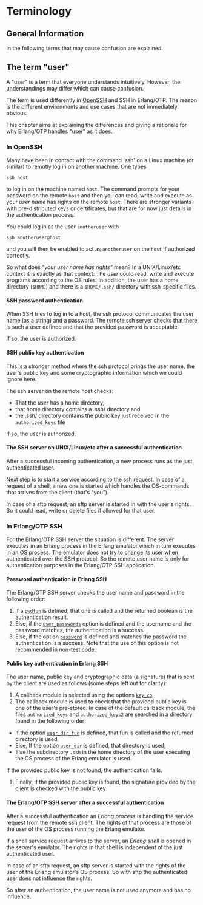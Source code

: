 <!--
%CopyrightBegin%

SPDX-License-Identifier: Apache-2.0

Copyright Ericsson AB 2023-2024. All Rights Reserved.

Licensed under the Apache License, Version 2.0 (the "License");
you may not use this file except in compliance with the License.
You may obtain a copy of the License at

    http://www.apache.org/licenses/LICENSE-2.0

Unless required by applicable law or agreed to in writing, software
distributed under the License is distributed on an "AS IS" BASIS,
WITHOUT WARRANTIES OR CONDITIONS OF ANY KIND, either express or implied.
See the License for the specific language governing permissions and
limitations under the License.

%CopyrightEnd%
-->
# Terminology

## General Information

In the following terms that may cause confusion are explained.

## The term "user"

A "user" is a term that everyone understands intuitively. However, the
understandings may differ which can cause confusion.

The term is used differently in [OpenSSH](http://www.openssh.com) and SSH in
Erlang/OTP. The reason is the different environments and use cases that are not
immediately obvious.

This chapter aims at explaining the differences and giving a rationale for why
Erlang/OTP handles "user" as it does.

### In OpenSSH

Many have been in contact with the command 'ssh' on a Linux machine (or similar)
to remotly log in on another machine. One types

```text
ssh host
```

to log in on the machine named `host`. The command prompts for your password on
the remote `host` and then you can read, write and execute as your _user name_
has rights on the remote `host`. There are stronger variants with
pre-distributed keys or certificates, but that are for now just details in the
authentication process.

You could log in as the user `anotheruser` with

```text
ssh anotheruser@host
```

and you will then be enabled to act as `anotheruser` on the `host` if authorized
correctly.

So what does _"your user name has rights"_ mean? In a UNIX/Linux/etc context it
is exactly as that context: The _user_ could read, write and execute programs
according to the OS rules. In addition, the user has a home directory (`$HOME`)
and there is a `$HOME/.ssh/` directory with ssh-specific files.

#### SSH password authentication

When SSH tries to log in to a host, the ssh protocol communicates the user name
(as a string) and a password. The remote ssh server checks that there is such a
user defined and that the provided password is acceptable.

If so, the user is authorized.

#### SSH public key authentication

This is a stronger method where the ssh protocol brings the user name, the
user's public key and some cryptographic information which we could ignore here.

The ssh server on the remote host checks:

- That the _user_ has a home directory,
- that home directory contains a .ssh/ directory and
- the .ssh/ directory contains the public key just received in the
  `authorized_keys` file

if so, the user is authorized.

#### The SSH server on UNIX/Linux/etc after a successful authentication

After a successful incoming authentication, a new process runs as the just
authenticated user.

Next step is to start a service according to the ssh request. In case of a
request of a shell, a new one is started which handles the OS-commands that
arrives from the client (that's "you").

In case of a sftp request, an sftp server is started in with the user's rights.
So it could read, write or delete files if allowed for that user.

### In Erlang/OTP SSH

For the Erlang/OTP SSH server the situation is different. The server executes in
an Erlang process in the Erlang emulator which in turn executes in an OS
process. The emulator does not try to change its user when authenticated over
the SSH protocol. So the remote user name is only for authentication purposes in
the Erlang/OTP SSH application.

#### Password authentication in Erlang SSH

The Erlang/OTP SSH server checks the user name and password in the following
order:

1. If a [`pwdfun`](`m:ssh#option-pwdfun`) is defined, that one is called and the
   returned boolean is the authentication result.
1. Else, if the [`user_passwords`](`m:ssh#option-user_passwords`) option is
   defined and the username and the password matches, the authentication is a
   success.
1. Else, if the option [`password`](`m:ssh#option-password`) is defined and
   matches the password the authentication is a success. Note that the use of
   this option is not recommended in non-test code.

#### Public key authentication in Erlang SSH

The user name, public key and cryptographic data (a signature) that is sent by
the client are used as follows (some steps left out for clarity):

1. A callback module is selected using the options
   [`key_cb`](`t:ssh:key_cb_common_option/0`).
1. The callback module is used to check that the provided public key is one of
   the user's pre-stored. In case of the default callback module, the files
   `authorized_keys` and `authorized_keys2` are searched in a directory found in
   the following order:

- If the option [`user_dir_fun`](`t:ssh_file:user_dir_fun_common_option/0`) is
  defined, that fun is called and the returned directory is used,
- Else, If the option [`user_dir`](`t:ssh_file:user_dir_common_option/0`) is
  defined, that directory is used,
- Else the subdirectory `.ssh` in the home directory of the user executing the
  OS process of the Erlang emulator is used.

If the provided public key is not found, the authentication fails.

1. Finally, if the provided public key is found, the signature provided by the
   client is checked with the public key.

#### The Erlang/OTP SSH server after a successful authentication

After a successful authentication an _Erlang process_ is handling the service
request from the remote ssh client. The rights of that process are those of the
user of the OS process running the Erlang emulator.

If a shell service request arrives to the server, an _Erlang shell_ is opened in
the server's emulator. The rights in that shell is independent of the just
authenticated user.

In case of an sftp request, an sftp server is started with the rights of the
user of the Erlang emulator's OS process. So with sftp the authenticated user
does not influence the rights.

So after an authentication, the user name is not used anymore and has no
influence.

